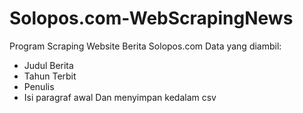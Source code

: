 # Solopos.com-WebScrapingNews
Program Scraping Website Berita Solopos.com
Data yang diambil:
- Judul Berita
- Tahun Terbit
- Penulis
- Isi paragraf awal
Dan menyimpan kedalam csv

